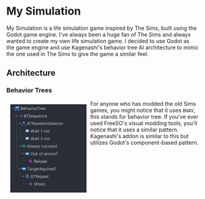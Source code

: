 # My Simulation

My Simulation is a life simulation game inspired by The Sims, built using the Godot game engine. I've always been a huge fan of The Sims and always wanted to create my own life simulation game. I decided to use Godot as the game engine and use Kagenashi's behavior tree AI architecture to mimic the one used in The Sims to give the game a similar feel.

## Architecture

### Behavior Trees

<img src="./imgs/Screenshot%202021-03-13%20085615.png" style="float:left;padding:10px" width="200">

For anyone who has modded the old Sims games, you might notice that it uses ``BHAV``, this stands for behavior tree. If you've ever used FreeSO's visual modding tools, you'll notice that it uses a similar pattern. Kagenashi's addon is similar to this but utilizes Godot's component-based pattern.
